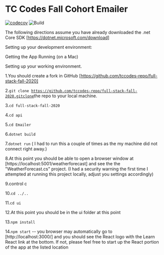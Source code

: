 # TC Codes Fall Cohort Emailer

[![codecov](https://codecov.io/gh/tccodes-repo/full-stack-fall-2020/branch/master/graph/badge.svg)](https://codecov.io/gh/tccodes-repo/full-stack-fall-2020)
![Build](https://github.com/tccodes-repo/full-stack-fall-2020/workflows/Build/badge.svg)

The following directions assume you have already downloaded the
.net Core SDK [https://dotnet.microsoft.com/download]

Setting up your development environment:

Getting the App Running
(on a Mac)

Setting up your working environment.

1.You should create a fork in GitHub [https://github.com/tccodes-repo/full-stack-fall-2020]

2.<code>git clone https://github.com/tccodes-repo/full-stack-fall-2020.gitclone</code>the repo to your local machine.

3.<code>cd full-stack-fall-2020</code>

4.<code>cd api</code>

5.<code>cd Emailer</code>

6.<code>dotnet build</code>

7.<code>dotnet run</code> ( I had to run this a couple of times as the my machine did not connect right away.)

8.At this point you should be able to open a browser window at
[https://localhost:5001/weatherforecast] and see the the "WeatherForecast.cs" project. (I had a security warning the first time I attempted at running this project locally, adjust you settings accordingly)

9.control c

10.<code>cd ../..</code>

11.<code>cd ui</code>

12.At this point you should be in the ui folder at this point

13.<code>npm install</code>

14.<code>npm start</code> -- you browser may automatically go to
[http://localhost:3000/] and you should see the React logo with the Learn React link at the bottom. If not, please feel free to start up the React portion of the app at the listed location